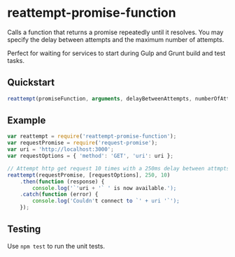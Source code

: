 reattempt-promise-function
==========================

Calls a function that returns a promise repeatedly until it resolves. You may
specify the delay between attempts and the maximum number of attempts.

Perfect for waiting for services to start during Gulp and Grunt build and test
tasks.

## Quickstart

```javascript
reattempt(promiseFunction, arguments, delayBetweenAttempts, numberOfAttempts);
```

## Example

```javascript
var reattempt = require('reattempt-promise-function');
var requestPromise = require('request-promise');
var uri = 'http://localhost:3000';
var requestOptions = { 'method': 'GET', 'uri': uri };

// Attempt http get request 10 times with a 250ms delay between attmpts
reattempt(requestPromise, [requestOptions], 250, 10)
    .then(function (response) {
        console.log('`'uri + '` ' is now available.');
    .catch(function (error) {
        console.log('Couldn't connect to `' + uri '`');
    });
```

## Testing
Use `npm test` to run the unit tests.

